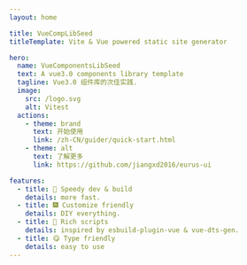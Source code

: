```yaml
---
layout: home

title: VueCompLibSeed
titleTemplate: Vite & Vue powered static site generator

hero:
  name: VueComponentsLibSeed
  text: A vue3.0 components library template
  tagline: Vue3.0 组件库的次佳实践.
  image:
    src: /logo.svg
    alt: Vitest
  actions:
    - theme: brand
      text: 开始使用
      link: /zh-CN/guider/quick-start.html
    - theme: alt
      text: 了解更多
      link: https://github.com/jiangxd2016/eurus-ui

features:
  - title: 🌈 Speedy dev & build
    details: more fast.
  - title: 🎆 Customize friendly
    details: DIY everything.
  - title: 🍭 Rich scripts
    details: inspired by esbuild-plugin-vue & vue-dts-gen.
  - title: 😋 Type friendly
    details: easy to use
---
```

